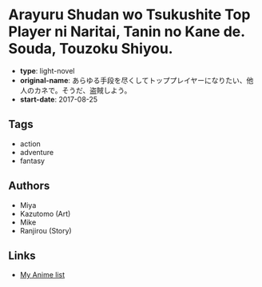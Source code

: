 # Arayuru Shudan wo Tsukushite Top Player ni Naritai, Tanin no Kane de. Souda, Touzoku Shiyou.

-   **type**: light-novel
-   **original-name**: あらゆる手段を尽くしてトッププレイヤーになりたい、他人のカネで。そうだ、盗賊しよう。
-   **start-date**: 2017-08-25

## Tags

-   action
-   adventure
-   fantasy

## Authors

-   Miya
-   Kazutomo (Art)
-   Mike
-   Ranjirou (Story)

## Links

-   [My Anime list](https://myanimelist.net/manga/108561/Arayuru_Shudan_wo_Tsukushite_Top_Player_ni_Naritai_Tanin_no_Kane_de_Souda_Touzoku_Shiyou)
